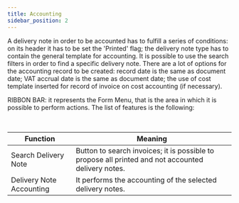 ```yaml
---
title: Accounting
sidebar_position: 2
---
```


A delivery note in order to be accounted has to fulfill a series of conditions: on its header it has to be set the 'Printed' flag; the delivery note type has to contain the general template for accounting. It is possible to use the search filters in order to find a specific delivery note. There are a lot of options for the accounting record to be created: record date is the same as document date; VAT accrual date is the same as document date; the use of cost template inserted for record of invoice on cost accounting (if necessary).

RIBBON BAR: it represents the Form Menu, that is the area in which it is possible to perform actions. The list of features is the following: 



 



| Function | Meaning |
| --- | --- |
| Search Delivery Note | Button to search invoices; it is possible to propose all printed and not accounted delivery notes. |
| Delivery Note Accounting | It performs the accounting of the selected delivery notes. |






